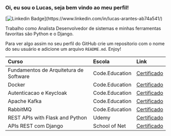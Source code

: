 ### Oi, eu sou o Lucas, seja bem vindo ao meu perfil!

[![Linkedin Badge](https://img.shields.io/badge/-Linkedin-blue?style=flat-square&logo=Linkedin&logoColor=white?)](https://www.linkedin.com/in/lucas-arantes-ab74a541/)

Trabalho como Analista Desenvolvedor de sistemas e minhas ferramentas favoritas são Python e o Django.

Para ver algo assim no seu perfil do GitHub crie um repositorio com o nome do seu usuário e adicione um arquivo `README.md`. Enjoy!

| Curso                                  | Escola         | Link                                                                                                             |
|:---------------------------------------|:---------------|:-----------------------------------------------------------------------------------------------------------------|
| Fundamentos de Arquitetura de Software | Code.Education | [Certificado](https://drive.google.com/file/d/1GI938Xi61C2LZvBV7jPlflDo9zmtbKjm/view?usp=sharing)                |
| Docker                                 | Code.Education | [Certificado](https://drive.google.com/file/d/1UxY3YB2qEVQX5kDdXYC2IFZqdWIP8_jB/view?usp=sharing)                |
| Autenticacao e Keycloak                | Code.Education | [Certificado](https://drive.google.com/file/d/1KU99gGCo11Nl2MF4Brz7ZXNF7OU_OqyL/view?usp=sharing)                |
| Apache Kafka                           | Code.Education | [Certificado](https://drive.google.com/file/d/1mMNTrnF_JtNrGkzwg9qXyKGoLB6Zn4fI/view?usp=sharing)                |
| RabbitMQ                               | Code.Education | [Certificado](https://drive.google.com/file/d/1CuejfwmUWywKe96GIjwnN60S3V6hgJ6p/view?usp=sharing)                |
| REST APIs with Flask and Python        | Udemy          | [Certificado](https://drive.google.com/file/d/1WbDLeuRNTKJvosRvBmuTop8xQzyjPAlA/view?usp=sharing)                |
| APIs REST com Django                   | School of Net  | [Certificado](https://www.schoolofnet.com/validar-certificado/?certificate=6a85e878-7a64-4267-936a-90fd7ebc1b43) |


<!--
**aranteslucas10/aranteslucas10** is a ✨ _special_ ✨ repository because its `README.md` (this file) appears on your GitHub profile.

Here are some ideas to get you started:

- 🔭 I’m currently working on ...
- 🌱 I’m currently learning ...
- 👯 I’m looking to collaborate on ...
- 🤔 I’m looking for help with ...
- 💬 Ask me about ...
- 📫 How to reach me: ...
- 😄 Pronouns: ...
- ⚡ Fun fact: ...
-->
